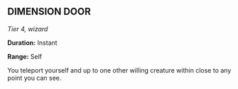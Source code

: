 ## DIMENSION DOOR

_Tier 4, wizard_

**Duration:** Instant

**Range:** Self

You teleport yourself and up to one other willing creature within close to any point you can see.

